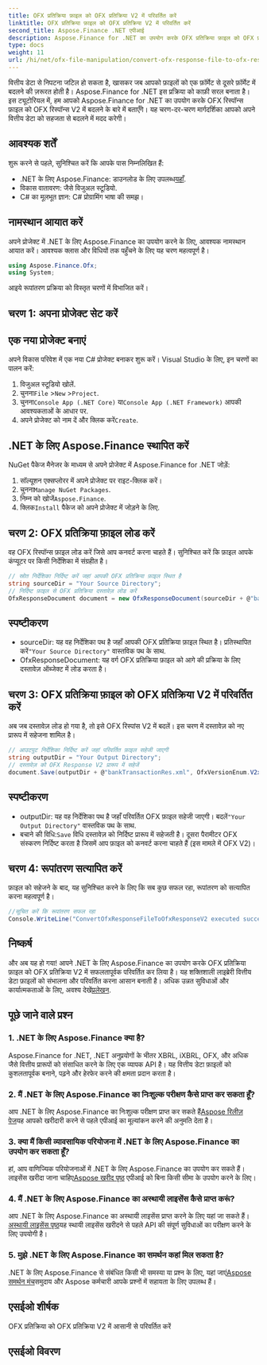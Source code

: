 ```yaml
---
title: OFX प्रतिक्रिया फ़ाइल को OFX प्रतिक्रिया V2 में परिवर्तित करें
linktitle: OFX प्रतिक्रिया फ़ाइल को OFX प्रतिक्रिया V2 में परिवर्तित करें
second_title: Aspose.Finance .NET एपीआई
description: Aspose.Finance for .NET का उपयोग करके OFX प्रतिक्रिया फ़ाइल को OFX प्रतिक्रिया V2 में कैसे परिवर्तित करें, यह जानें। विस्तृत निर्देशों और कोड उदाहरणों के साथ चरण-दर-चरण मार्गदर्शिका।
type: docs
weight: 11
url: /hi/net/ofx-file-manipulation/convert-ofx-response-file-to-ofx-response-v2/
---
```

वित्तीय डेटा से निपटना जटिल हो सकता है, खासकर जब आपको फ़ाइलों को एक फ़ॉर्मेट से दूसरे फ़ॉर्मेट में बदलने की ज़रूरत होती है। Aspose.Finance for .NET इस प्रक्रिया को काफ़ी सरल बनाता है। इस ट्यूटोरियल में, हम आपको Aspose.Finance for .NET का उपयोग करके OFX रिस्पॉन्स फ़ाइल को OFX रिस्पॉन्स V2 में बदलने के बारे में बताएँगे। यह चरण-दर-चरण मार्गदर्शिका आपको अपने वित्तीय डेटा को सहजता से बदलने में मदद करेगी।
## आवश्यक शर्तें
शुरू करने से पहले, सुनिश्चित करें कि आपके पास निम्नलिखित हैं:
-  .NET के लिए Aspose.Finance: डाउनलोड के लिए उपलब्ध[यहाँ](https://releases.aspose.com/finance/net/).
- विकास वातावरण: जैसे विजुअल स्टूडियो.
- C# का मूलभूत ज्ञान: C# प्रोग्रामिंग भाषा की समझ।
## नामस्थान आयात करें
अपने प्रोजेक्ट में .NET के लिए Aspose.Finance का उपयोग करने के लिए, आवश्यक नामस्थान आयात करें। आवश्यक क्लास और विधियों तक पहुँचने के लिए यह चरण महत्वपूर्ण है।
```csharp
using Aspose.Finance.Ofx;
using System;
```
आइये रूपांतरण प्रक्रिया को विस्तृत चरणों में विभाजित करें।
## चरण 1: अपना प्रोजेक्ट सेट करें
## एक नया प्रोजेक्ट बनाएं
अपने विकास परिवेश में एक नया C# प्रोजेक्ट बनाकर शुरू करें। Visual Studio के लिए, इन चरणों का पालन करें:
1. विजुअल स्टूडियो खोलें.
2.  चुनना`File` >`New` >`Project`.
3.  चुनना`Console App (.NET Core)` या`Console App (.NET Framework)` आपकी आवश्यकताओं के आधार पर.
4.  अपने प्रोजेक्ट को नाम दें और क्लिक करें`Create`.
## .NET के लिए Aspose.Finance स्थापित करें
NuGet पैकेज मैनेजर के माध्यम से अपने प्रोजेक्ट में Aspose.Finance for .NET जोड़ें:
1. सॉल्यूशन एक्सप्लोरर में अपने प्रोजेक्ट पर राइट-क्लिक करें।
2.  चुनना`Manage NuGet Packages`.
3.  निम्न को खोजें`Aspose.Finance`.
4.  क्लिक`Install` पैकेज को अपने प्रोजेक्ट में जोड़ने के लिए.
## चरण 2: OFX प्रतिक्रिया फ़ाइल लोड करें
वह OFX रिस्पॉन्स फ़ाइल लोड करें जिसे आप कनवर्ट करना चाहते हैं। सुनिश्चित करें कि फ़ाइल आपके कंप्यूटर पर किसी निर्देशिका में संग्रहीत है।
```csharp
// स्रोत निर्देशिका निर्दिष्ट करें जहां आपकी OFX प्रतिक्रिया फ़ाइल स्थित है
string sourceDir = "Your Source Directory";
// निर्दिष्ट फ़ाइल से OFX प्रतिक्रिया दस्तावेज़ लोड करें
OfxResponseDocument document = new OfxResponseDocument(sourceDir + @"bankTransactionRes.sgml");
```
## स्पष्टीकरण
-  sourceDir: यह वह निर्देशिका पथ है जहाँ आपकी OFX प्रतिक्रिया फ़ाइल स्थित है। प्रतिस्थापित करें`"Your Source Directory"` वास्तविक पथ के साथ.
- OfxResponseDocument: यह वर्ग OFX प्रतिक्रिया फ़ाइल को आगे की प्रक्रिया के लिए दस्तावेज़ ऑब्जेक्ट में लोड करता है।
## चरण 3: OFX प्रतिक्रिया फ़ाइल को OFX प्रतिक्रिया V2 में परिवर्तित करें
अब जब दस्तावेज़ लोड हो गया है, तो इसे OFX रिस्पांस V2 में बदलें। इस चरण में दस्तावेज़ को नए प्रारूप में सहेजना शामिल है।
```csharp
// आउटपुट निर्देशिका निर्दिष्ट करें जहां परिवर्तित फ़ाइल सहेजी जाएगी
string outputDir = "Your Output Directory";
// दस्तावेज़ को OFX Response V2 प्रारूप में सहेजें
document.Save(outputDir + @"bankTransactionRes.xml", OfxVersionEnum.V2x);
```
## स्पष्टीकरण
-  outputDir: यह वह निर्देशिका पथ है जहाँ परिवर्तित OFX फ़ाइल सहेजी जाएगी। बदलें`"Your Output Directory"` वास्तविक पथ के साथ.
-  बचाने की विधि:`Save` विधि दस्तावेज़ को निर्दिष्ट प्रारूप में सहेजती है। दूसरा पैरामीटर OFX संस्करण निर्दिष्ट करता है जिसमें आप फ़ाइल को कनवर्ट करना चाहते हैं (इस मामले में OFX V2)।
## चरण 4: रूपांतरण सत्यापित करें
फ़ाइल को सहेजने के बाद, यह सुनिश्चित करने के लिए कि सब कुछ सफल रहा, रूपांतरण को सत्यापित करना महत्वपूर्ण है।
```csharp
//सूचित करें कि रूपांतरण सफल रहा
Console.WriteLine("ConvertOfxResponseFileToOfxResponseV2 executed successfully.");
```
## निष्कर्ष
 और अब यह हो गया! आपने .NET के लिए Aspose.Finance का उपयोग करके OFX प्रतिक्रिया फ़ाइल को OFX प्रतिक्रिया V2 में सफलतापूर्वक परिवर्तित कर लिया है। यह शक्तिशाली लाइब्रेरी वित्तीय डेटा फ़ाइलों को संभालना और परिवर्तित करना आसान बनाती है। अधिक उन्नत सुविधाओं और कार्यात्मकताओं के लिए, अवश्य देखें[प्रलेखन](https://reference.aspose.com/finance/net/).
## पूछे जाने वाले प्रश्न
### 1. .NET के लिए Aspose.Finance क्या है?
Aspose.Finance for .NET, .NET अनुप्रयोगों के भीतर XBRL, iXBRL, OFX, और अधिक जैसे वित्तीय प्रारूपों को संसाधित करने के लिए एक व्यापक API है। यह वित्तीय डेटा फ़ाइलों को कुशलतापूर्वक बनाने, पढ़ने और हेरफेर करने की क्षमता प्रदान करता है।
### 2. मैं .NET के लिए Aspose.Finance का निःशुल्क परीक्षण कैसे प्राप्त कर सकता हूँ?
 आप .NET के लिए Aspose.Finance का निःशुल्क परीक्षण प्राप्त कर सकते हैं[Aspose रिलीज़ पेज](https://releases.aspose.com/)यह आपको खरीदारी करने से पहले एपीआई का मूल्यांकन करने की अनुमति देता है।
### 3. क्या मैं किसी व्यावसायिक परियोजना में .NET के लिए Aspose.Finance का उपयोग कर सकता हूँ?
 हां, आप वाणिज्यिक परियोजनाओं में .NET के लिए Aspose.Finance का उपयोग कर सकते हैं। लाइसेंस खरीदा जाना चाहिए[Aspose खरीद पृष्ठ](https://purchase.aspose.com/buy) एपीआई को बिना किसी सीमा के उपयोग करने के लिए।
### 4. मैं .NET के लिए Aspose.Finance का अस्थायी लाइसेंस कैसे प्राप्त करूं?
 आप .NET के लिए Aspose.Finance का अस्थायी लाइसेंस प्राप्त करने के लिए यहां जा सकते हैं।[अस्थायी लाइसेंस पृष्ठ](https://purchase.aspose.com/temporary-license/)यह स्थायी लाइसेंस खरीदने से पहले API की संपूर्ण सुविधाओं का परीक्षण करने के लिए उपयोगी है।
### 5. मुझे .NET के लिए Aspose.Finance का समर्थन कहां मिल सकता है?
 .NET के लिए Aspose.Finance से संबंधित किसी भी समस्या या प्रश्न के लिए, यहां जाएं[Aspose समर्थन मंच](https://forum.aspose.com/c/finance/43)समुदाय और Aspose कर्मचारी आपके प्रश्नों में सहायता के लिए उपलब्ध हैं।
## एसईओ शीर्षक
OFX प्रतिक्रिया को OFX प्रतिक्रिया V2 में आसानी से परिवर्तित करें
## एसईओ विवरण